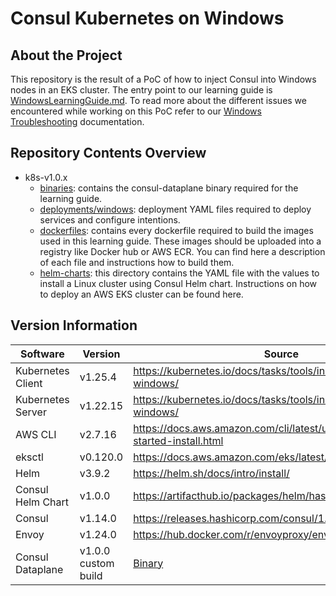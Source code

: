 # Consul Kubernetes on Windows

## About the Project

This repository is the result of a PoC of how to inject Consul into Windows nodes in an EKS cluster. The entry point to our learning guide is [WindowsLearningGuide.md](./WindowsLearningGuide.md).
To read more about the different issues we encountered while working on this PoC refer to our [Windows Troubleshooting](./WindowsTroubleshooting.md) documentation.

## Repository Contents Overview

- k8s-v1.0.x
  - [binaries](k8s-v1.0.x/binaries/): contains the consul-dataplane binary required for the learning guide.
  - [deployments/windows](k8s-v1.0.x/deployments/windows/): deployment YAML files required to deploy services and configure intentions.
  - [dockerfiles](k8s-v1.0.x/dockerfiles/): contains every dockerfile required to build the images used in this learning guide. These images should be uploaded into a registry like Docker hub or AWS ECR. You can find here a description of each file and instructions how to build them.
  - [helm-charts](k8s-v1.0.x/helm-charts/): this directory contains the YAML file with the values to install a Linux cluster using Consul Helm chart. Instructions on how to deploy an AWS EKS cluster can be found here.

## Version Information

|Software           |Version             |Source                                                                           |
|-------------------|--------------------|---------------------------------------------------------------------------------|
|Kubernetes Client  |v1.25.4             |<https://kubernetes.io/docs/tasks/tools/install-kubectl-windows/>                |
|Kubernetes Server  |v1.22.15            |<https://kubernetes.io/docs/tasks/tools/install-kubectl-windows/>                |
|AWS CLI            |v2.7.16             |<https://docs.aws.amazon.com/cli/latest/userguide/getting-started-install.html>  |
|eksctl             |v0.120.0            |<https://docs.aws.amazon.com/eks/latest/userguide/eksctl.html>                   |
|Helm               |v3.9.2              |<https://helm.sh/docs/intro/install/>                                            |
|Consul Helm Chart  |v1.0.0              |<https://artifacthub.io/packages/helm/hashicorp/consul>                          |
|Consul             |v1.14.0             |<https://releases.hashicorp.com/consul/1.14.0/>                                  |
|Envoy              |v1.24.0             |<https://hub.docker.com/r/envoyproxy/envoy-windows/tags>                         |
|Consul Dataplane   |v1.0.0 custom build | [Binary](k8s-v1.0.x/binaries/)                                                  |
